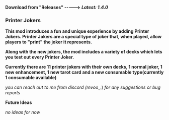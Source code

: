 **Download from "Releases" ----->**
***Latest: 1.4.0***


### **Printer Jokers**

**This mod introduces a fun and unique experience by adding Printer Jokers. Printer Jokers are a special type of joker that, when played, allow players to "print" the joker it represents.**

**Along with the new jokers, the mod includes a variety of decks which lets you test out every Printer Joker.**


**Currently there are 11 printer jokers with their own decks, 1 normal joker, 1 new enhancement, 1 new tarot card and a new consumable type(currently 1 consumable available)**



_you can reach out to me from discord (revoo__.) _for any suggestions or bug reports_


**Future Ideas**

_no ideas for now_
